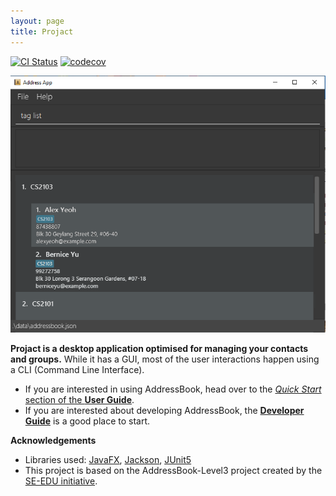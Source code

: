 ```yaml
---
layout: page
title: Projact
---
```


[![CI Status](https://github.com/AY2021S1-CS2103T-T17-4/tp/workflows/Java%20CI/badge.svg)](https://github.com/AY2021S1-CS2103T-T17-4/tp/actions?query=workflow%3A%22Java+CI%22)
[![codecov](https://codecov.io/gh/AY2021S1-CS2103T-T17-4/tp/branch/master/graph/badge.svg)](https://codecov.io/gh/AY2021S1-CS2103T-T17-4/tp)

![Ui](images/Ui.png)

**Projact is a desktop application optimised for managing your contacts and groups.** While it has a GUI, most of the user interactions happen using a CLI (Command Line Interface).

* If you are interested in using AddressBook, head over to the [_Quick Start_ section of the **User Guide**](UserGuide.html#quick-start).
* If you are interested about developing AddressBook, the [**Developer Guide**](DeveloperGuide.html) is a good place to start.

**Acknowledgements**

* Libraries used: [JavaFX](https://openjfx.io/), [Jackson](https://github.com/FasterXML/jackson), [JUnit5](https://github.com/junit-team/junit5)
* This project is based on the AddressBook-Level3 project created by the [SE-EDU initiative](https://se-education.org).
